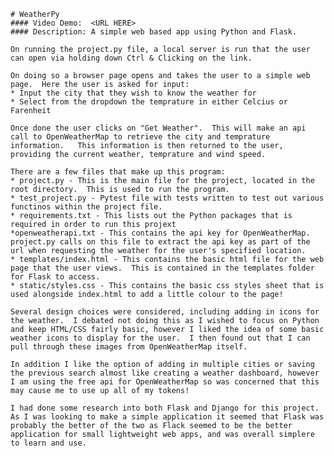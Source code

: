     # WeatherPy
    #### Video Demo:  <URL HERE>
    #### Description: A simple web based app using Python and Flask.

    On running the project.py file, a local server is run that the user can open via holding down Ctrl & Clicking on the link.

    On doing so a browser page opens and takes the user to a simple web page.  Here the user is asked for input:
    * Input the city that they wish to know the weather for
    * Select from the dropdown the temprature in either Celcius or Farenheit

    Once done the user clicks on "Get Weather".  This will make an api call to OpenWeatherMap to retrieve the city and temprature information.   This information is then returned to the user, providing the current weather, temprature and wind speed.

    There are a few files that make up this program:
    * project.py - This is the main file for the project, located in the root directory.  This is used to run the program.
    * test_project.py - Pytest file with tests written to test out various functinos within the project file.
    * requirements.txt - This lists out the Python packages that is required in order to run this projext
    *openweatherapi.txt - This contains the api key for OpenWeatherMap.  project.py calls on this file to extract the api key as part of the url when requesting the weather for the user's specified location.
    * templates/index.html - This contains the basic html file for the web page that the user views.  This is contained in the templates folder for Flask to access.
    * static/styles.css - This contains the basic css styles sheet that is used alongside index.html to add a little colour to the page!

    Several design choices were considered, including adding in icons for the weather.  I debated not doing this as I wished to focus on Python and keep HTML/CSS fairly basic, however I liked the idea of some basic weather icons to display for the user.  I then found out that I can pull through these images from OpenWeatherMap itself.

    In addition I like the option of adding in multiple cities or saving the previous search almost like creating a weather dashboard, however I am using the free api for OpenWeatherMap so was concerned that this may cause me to use up all of my tokens!

    I had done some research into both Flask and Django for this project.  As I was looking to make a simple application it seemed that Flask was probably the better of the two as Flack seemed to be the better application for small lightweight web apps, and was overall simplere to learn and use.

